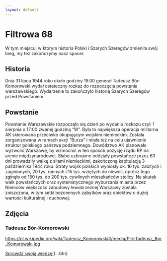 ```yaml
---
layout: default
---
```

# Filtrowa 68

W tym miejscu, w którym historia Polski i Szarych Szeregów zmieniła swój bieg, my też zakończymy nasz spacer.

## Historia

Dnia 31 lipca 1944 roku około godziny 19.00 generał Tadeusz Bór-Komorowski wydał ostateczny rozkaz do rozpoczęcia powstania warszawskiego. Wydarzenie to zakończyło historię Szarych Szeregów przed Powstaniem.

## Powstanie

Powstanie Warszawskie rozpoczęło się dzień po wydaniu rozkazu czyli 1 sierpnia o 17:00 zwanej godziną “W”. Była to największa operacja militarna AK skierowana przeciwko okupującym wojskim niemieckim. Została zorganizowana w ramach akcji “Burza” i miała też na celu ujawnienie struktur polskiego państwa podziemnego.
Dowództwo AK planowało wyzwolić Warszawę, by wzmocnić w ten sposób pozycję rządu RP na arenie międzynarodowej.
Słabo uzbrojone oddziały powstańcze przez 63 dni prowadziły walkę z siłami niemieckimi, zakończoną kapitulacją 3 października 1944 roku.
Straty wojsk polskich wyniosły ok. 16 tys. zabitych i zaginionych, 20 tys. rannych i 15 tys. wziętych do niewoli, oprócz tego zginęło od 150 tys. do 200 tys. cywilnych mieszkańców stolicy. Na skutek walk powstańczych oraz systematycznego wyburzania miasta przez Niemców większość zabudowy lewobrzeżnej Warszawy została zniszczona, w tym setki bezcennych zabytków oraz obiektów o dużej wartości kulturalnej i duchowej.

## Zdjęcia

### Tadeusz Bór-Komorowski
https://pl.wikipedia.org/wiki/Tadeusz_Komorowski#/media/Plik:Tadeusz_Bor_Komorowski.jpg



[Sprawdź swoją wiedzę!](){: .btn}
